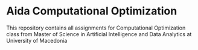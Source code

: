# Aida Computational Optimization

This repository contains all assignments for Computational Optimization class from Master of Science in Artificial Intelligence and Data Analytics at University of Macedonia